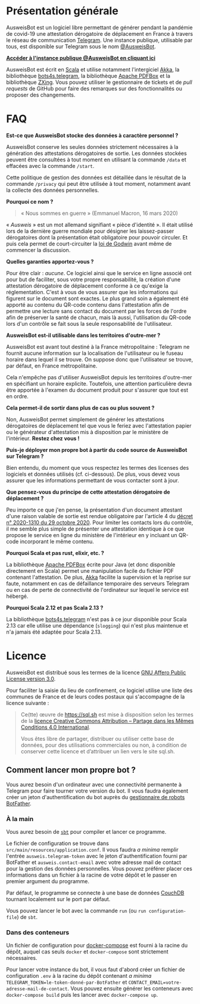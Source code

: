 # Présentation générale

AusweisBot est un logiciel libre permettant de générer
pendant la pandémie de covid-19 une attestation dérogatoire de
déplacement en France à travers le réseau de communication
[Telegram](https://telegram.org). Une instance publique,
utilisable par tous, est disponible sur Telegram sous le nom
[@AusweisBot](https://telegram.me/AusweisBot).

[__Accéder à l'instance publique @AusweisBot en cliquant ici__](https://telegram.me/AusweisBot)

AusweisBot est écrit en [Scala](https://www.scala-lang.org/) et utilise notamment l'intergiciel
[Akka](https://akka.io), la bibliothèque [bots4s.telegram](https://github.com/bot4s/telegram),
la bibliothèque [Apache PDFBox](https://pdfbox.apache.org/) et la bibliothèque [ZXing](https://github.com/zxing/zxing).
Vous pouvez utiliser le gestionnaire de tickets et de _pull requests_ de GitHub pour faire
des remarques sur des fonctionnalités ou proposer des changements.

# FAQ

__Est-ce que AusweisBot stocke des données à caractère personnel ?__

AusweisBot conserve les seules données strictement nécessaires à la génération
des attestations dérogatoires de sortie. Les données stockées peuvent être
consultées à tout moment en utilisant la commande `/data` et effacées avec la
commande `/start`.

Cette politique de gestion des données est détaillée dans le résultat de la
commande `/privacy` qui peut être utilisée à tout moment, notamment avant la collecte
des données personnelles.

__Pourquoi ce nom ?__

> « Nous sommes en guerre » (Emmanuel Macron, 16 mars 2020)

« _Ausweis_ » est un mot allemand signifiant « pièce d'identité ». Il était utilisé lors de la
dernière guerre mondiale pour désigner les laissez-passer dérogatoires dont la présentation
était obligatoire pour pouvoir circuler. Et puis cela permet de court-circuiter
la [loi de Godwin](https://fr.wikipedia.org/wiki/Loi_de_Godwin) avant même de commencer la
discussion.

__Quelles garanties apportez-vous ?__

Pour être clair : _aucune_. Ce logiciel ainsi que le service en ligne
associé ont pour but de faciliter, sous votre propre responsabilité, la création
d'une attestation dérogatoire de déplacement conforme à ce qu'exige la
réglementation. C'est à vous de vous assurer que les informations qui
figurent sur le document sont exactes. Le plus grand soin a également
été apporté au contenu du QR-code contenu dans l'attestation afin de
permettre une lecture sans contact du document par les forces de l'ordre
afin de préserver la santé de chacun, mais là aussi, l'utilisation du
QR-code lors d'un contrôle se fait sous la seule responsabilité de
l'utilisateur.

__AusweisBot est-il utilisable dans les territoires d'outre-mer ?__

AusweisBot est avant tout destiné à la France métropolitaine : Telegram ne fournit aucune
information sur la localisation de l'utilisateur ou le fuseau horaire dans lequel il se
trouve. On suppose donc que l'utilisateur se trouve, par défaut, en France métropolitaine.

Cela n'empêche pas d'utiliser AusweisBot depuis les territoires d'outre-mer en spécifiant
un horaire explicite. Toutefois, une attention particulière devra être apportée à l'examen
du document produit pour s'assurer que tout est en ordre.

__Cela permet-il de sortir dans plus de cas ou plus souvent ?__

Non, AusweisBot permet simplement de générer les attestations dérogatoires de déplacement
tel que vous le feriez avec l'attestation papier ou le générateur d'attestation mis à disposition
par le ministère de l'intérieur. __Restez chez vous !__

__Puis-je déployer mon propre bot à partir du code source de AusweisBot sur Telegram ?__

Bien entendu, du moment que vous respectez les termes des licenses des logiciels
et données utilisés (cf. ci-dessous). De plus, vous devez vous assurer que les informations
permettant de vous contacter sont à jour.

__Que pensez-vous du principe de cette attestation dérogatoire de déplacement ?__

Peu importe ce que j'en pense, la présentation d'un document attestant d'une raison valable
de sortie est rendue obligatoire par l'article 4 du
[décret n° 2020-1310 du 29 octobre 2020](https://www.legifrance.gouv.fr/jorf/id/JORFTEXT000042475143).
Pour limiter les contacts lors du contrôle, il me semble plus simple de présenter une attestation
identique à ce que propose le service en ligne du ministère de l'intérieur en y incluant
un QR-code incorporant le même contenu.

__Pourquoi Scala et pas rust, elixir, etc. ?__

La bibliothèque [Apache PDFBox](https://pdfbox.apache.org) écrite pour Java (et donc disponible directement
en Scala) permet une manipulation facile du fichier PDF contenant l'attestation. De plus, [Akka](https://akka.io) facilite la supervision
et la reprise sur faute, notamment en cas de défaillance temporaire des serveurs Telegram ou en cas
de perte de connectivité de l'ordinateur sur lequel le service est hébergé.

__Pourquoi Scala 2.12 et pas Scala 2.13 ?__

La bibliothèque [bots4s.telegram](https://github.com/bot4s/telegram) n'est pas à ce jour disponible
pour Scala 2.13 car elle utilise une dépendance (`slogging`) qui n'est plus maintenue et n'a
jamais été adaptée pour Scala 2.13.

# Licence

AusweisBot est distribué sous les termes de la licence [GNU Affero
Public License version 3.0](https://www.gnu.org/licenses/agpl-3.0.html).

Pour faciliter la saisie du lieu de confinement, ce logiciel utilise une
liste des communes de France et de leurs codes postaux qui s'accompagne
de la licence suivante :

> Ce(tte) œuvre de https://sql.sh est mise à disposition
> selon les termes de la [licence Creative Commons
> Attribution – Partage dans les Mêmes Conditions 4.0
> International](http://creativecommons.org/licenses/by-sa/4.0/).
>
> Vous êtes libre de partager, distribuer ou utiliser cette base de données,
> pour des utilisations commerciales ou non, à condition de conserver cette licence
> et d’attribuer un lien vers le site sql.sh.

## Comment lancer mon propre bot ?

Vous aurez besoin d'un ordinateur avec une connectivité permanente à Telegram pour faire tourner
votre version du bot. Il vous faudra également créer un jeton d'authentification du bot
auprès du [gestionnaire de robots BotFather](https://telegram.me/BotFather).

### À la main

Vous aurez besoin de [`sbt`](https://www.scala-sbt.org) pour compiler et lancer ce programme.

Le fichier de configuration se trouve dans `src/main/resources/application.conf`. Il vous
faudra _a minima_ remplir l'entrée `ausweis.telegram-token` avec le jeton d'authentification
fourni par BotFather et `ausweis.contact-email` avec votre adresse mail de contact pour la gestion
des données personnelles. Vous pouvez préférer placer ces informations dans un fichier à la
racine de votre dépôt et le passer en premier argument du programme.

Par défaut, le programme se connecte à une base de données [CouchDB](https://couchdb.apache.org)
tournant localement sur le port par défaut.

Vous pouvez lancer le bot avec la commande `run` (ou `run configuration-file`) de `sbt`.

### Dans des conteneurs

Un fichier de configuration pour
[docker-compose](https://docs.docker.com/compose/) est fourni à la racine
du dépôt, auquel cas seuls `docker` et `docker-compose` sont strictement nécessaires.

Pour lancer votre instance du bot, il vous faut d'abord créer un fichier
de configuration `.env` à la racine du dépôt contenant _a minima_
`TELEGRAM_TOKEN=le-token-donné-par-BotFather` et
`CONTACT_EMAIL=votre-adresse-mail-de-contact`. Vous pouvez ensuite générer
les conteneurs avec `docker-compose build` puis les lancer avec
`docker-compose up`.
